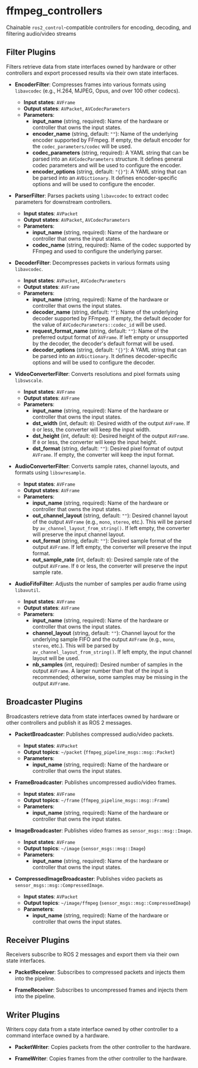# ffmpeg_controllers

Chainable `ros2_control`-compatible controllers for encoding, decoding, and filtering audio/video streams

## Filter Plugins

Filters retrieve data from state interfaces owned by hardware or other controllers and export processed results via their own state interfaces.

* **EncoderFilter**: Compresses frames into various formats using `libavcodec` (e.g., H.264, MJPEG, Opus, and over 100 other codecs).
  * **Input states**: `AVFrame`
  * **Output states**: `AVPacket`, `AVCodecParameters`
  * **Parameters**:
    * **input_name** (string, required): Name of the hardware or controller that owns the input states.
    * **encoder_name** (string, default: `""`): Name of the underlying encoder supported by FFmpeg. If empty, the default encoder for the `codec_parameters/codec` will be used.
    * **codec_parameters** (string, required): A YAML string that can be parsed into an `AVCodecParameters` structure. It defines general codec parameters and will be used to configure the encoder.
    * **encoder_options** (string, default: `"{}"`): A YAML string that can be parsed into an `AVDictionary`. It defines encoder-specific options and will be used to configure the encoder.

* **ParserFilter**: Parses packets using `libavcodec` to extract codec parameters for downstream controllers.
  * **Input states**: `AVPacket`
  * **Output states**: `AVPacket`, `AVCodecParameters`
  * **Parameters**:
    * **input_name** (string, required): Name of the hardware or controller that owns the input states.
    * **codec_name** (string, required): Name of the codec supported by FFmpeg and used to configure the underlying parser.

* **DecoderFilter**: Decompresses packets in various formats using `libavcodec`.
  * **Input states**: `AVPacket`, `AVCodecParameters`
  * **Output states**: `AVFrame`
  * **Parameters**:
    * **input_name** (string, required): Name of the hardware or controller that owns the input states.
    * **decoder_name** (string, default: `""`): Name of the underlying decoder supported by FFmpeg. If empty, the default decoder for the value of `AVCodecParameters::codec_id` will be used.
    * **request_format_name** (string, default: `""`): Name of the preferred output format of `AVFrame`. If left empty or unsupported by the decoder, the decoder's default format will be used.
    * **decoder_options** (string, default: `"{}"`): A YAML string that can be parsed into an `AVDictionary`. It defines decoder-specific options and will be used to configure the decoder.

* **VideoConverterFilter**: Converts resolutions and pixel formats using `libswscale`.
  * **Input states**: `AVFrame`
  * **Output states**: `AVFrame`
  * **Parameters**:
    * **input_name** (string, required): Name of the hardware or controller that owns the input states.
    * **dst_width** (int, default: `0`): Desired width of the output `AVFrame`. If `0` or less, the converter will keep the input width.
    * **dst_height** (int, default: `0`): Desired height of the output `AVFrame`. If `0` or less, the converter will keep the input height.
    * **dst_format** (string, default: `""`): Desired pixel format of output `AVFrame`. If empty, the converter will keep the input format.


* **AudioConverterFilter**: Converts sample rates, channel layouts, and formats using `libswresample`.
  * **Input states**: `AVFrame`
  * **Output states**: `AVFrame`
  * **Parameters**:
    * **input_name** (string, required): Name of the hardware or controller that owns the input states.
    * **out_channel_layout** (string, default: `""`): Desired channel layout of the output `AVFrame` (e.g., `mono`, `stereo`, etc.). This will be parsed by `av_channel_layout_from_string()`. If left empty, the converter will preserve the input channel layout.
    * **out_format** (string, default: `""`): Desired sample format of the output `AVFrame`. If left empty, the converter will preserve the input format.
    * **out_sample_rate** (int, default: `0`): Desired sample rate of the output `AVFrame`. If `0` or less, the converter will preserve the input sample rate.

* **AudioFifoFilter**: Adjusts the number of samples per audio frame using `libavutil`.
  * **Input states**: `AVFrame`
  * **Output states**: `AVFrame`
  * **Parameters**:
    * **input_name** (string, required): Name of the hardware or controller that owns the input states.
    * **channel_layout** (string, default: `""`): Channel layout for the underlying sample FIFO and the output `AVFrame` (e.g., `mono`, `stereo`, etc.). This will be parsed by `av_channel_layout_from_string()`. If left empty, the input channel layout will be used.
    * **nb_samples** (int, required): Desired number of samples in the output `AVFrame`. A larger number than that of the input is recommended; otherwise, some samples may be missing in the output `AVFrame`.

## Broadcaster Plugins

Broadcasters retrieve data from state interfaces owned by hardware or other controllers and publish it as ROS 2 messages.

* **PacketBroadcaster**: Publishes compressed audio/video packets.
  * **Input states**: `AVPacket`
  * **Output topics**: `~/packet` (`ffmpeg_pipeline_msgs::msg::Packet`)
  * **Parameters**:
    * **input_name** (string, required): Name of the hardware or controller that owns the input states.

* **FrameBroadcaster**: Publishes uncompressed audio/video frames.
  * **Input states**: `AVFrame`
  * **Output topics**: `~/frame` (`ffmpeg_pipeline_msgs::msg::Frame`)
  * **Parameters**:
    * **input_name** (string, required): Name of the hardware or controller that owns the input states.

* **ImageBroadcaster**: Publishes video frames as `sensor_msgs::msg::Image`.
  * **Input states**: `AVFrame`
  * **Output topics**: `~/image` (`sensor_msgs::msg::Image`)
  * **Parameters**:
    * **input_name** (string, required): Name of the hardware or controller that owns the input states.

* **CompressedImageBroadcaster**: Publishes video packets as `sensor_msgs::msg::CompressedImage`.
  * **Input states**: `AVPacket`
  * **Output topics**: `~/image/ffmpeg` (`sensor_msgs::msg::CompressedImage`)
  * **Parameters**:
    * **input_name** (string, required): Name of the hardware or controller that owns the input states.

## Receiver Plugins

Receivers subscribe to ROS 2 messages and export them via their own state interfaces.

* **PacketReceiver**: Subscribes to compressed packets and injects them into the pipeline.

* **FrameReceiver**: Subscribes to uncompressed frames and injects them into the pipeline.

## Writer Plugins

Writers copy data from a state interface owned by other controller to a command interface owned by a hardware.

* **PacketWriter**: Copies packets from the other controller to the hardware.

* **FrameWriter**: Copies frames from the other controller to the hardware.